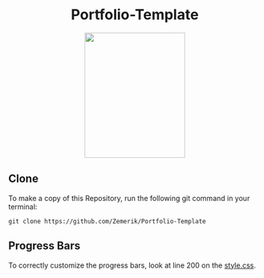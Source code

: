 <h1 align = "center">Portfolio-Template</h1>

<p align = "center"><img src = "https://zemerik.is-a.dev/assests/resume.png" style = "height:250px;width:200px"></p>

## Clone

To make a copy of this Repository, run the following git command in your terminal:

```git clone https://github.com/Zemerik/Portfolio-Template```

## Progress Bars

To correctly customize the progress bars, look at line 200 on the [style.css](https://github.com/Zemerik/Portfolio-Template/blob/main/style.css). 

